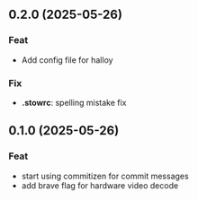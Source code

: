 ## 0.2.0 (2025-05-26)

### Feat

- Add config file for halloy

### Fix

- **.stowrc**: spelling mistake fix

## 0.1.0 (2025-05-26)

### Feat

- start using commitizen for commit messages
- add brave flag for hardware video decode

